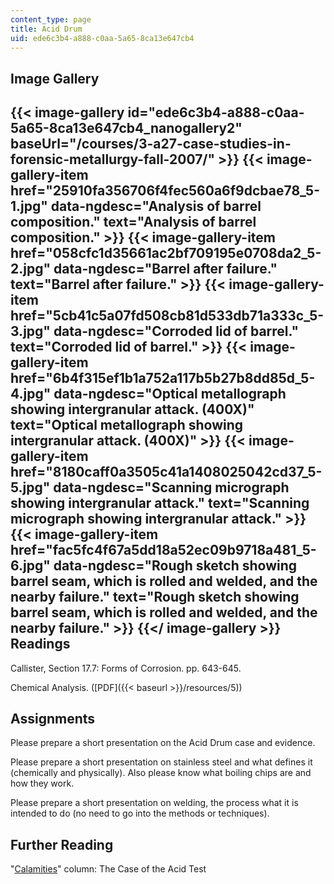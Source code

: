 ```yaml
---
content_type: page
title: Acid Drum
uid: ede6c3b4-a888-c0aa-5a65-8ca13e647cb4
---
```


Image Gallery
-------------
{{< image-gallery id="ede6c3b4-a888-c0aa-5a65-8ca13e647cb4_nanogallery2" baseUrl="/courses/3-a27-case-studies-in-forensic-metallurgy-fall-2007/" >}}
{{< image-gallery-item href="25910fa356706f4fec560a6f9dcbae78_5-1.jpg" data-ngdesc="Analysis of barrel composition." text="Analysis of barrel composition." >}}
{{< image-gallery-item href="058cfc1d35661ac2bf709195e0708da2_5-2.jpg" data-ngdesc="Barrel after failure." text="Barrel after failure." >}}
{{< image-gallery-item href="5cb41c5a07fd508cb81d533db71a333c_5-3.jpg" data-ngdesc="Corroded lid of barrel." text="Corroded lid of barrel." >}}
{{< image-gallery-item href="6b4f315ef1b1a752a117b5b27b8dd85d_5-4.jpg" data-ngdesc="Optical metallograph showing intergranular attack. (400X)" text="Optical metallograph showing intergranular attack. (400X)" >}}
{{< image-gallery-item href="8180caff0a3505c41a1408025042cd37_5-5.jpg" data-ngdesc="Scanning micrograph showing intergranular attack." text="Scanning micrograph showing intergranular attack." >}}
{{< image-gallery-item href="fac5fc4f67a5dd18a52ec09b9718a481_5-6.jpg" data-ngdesc="Rough sketch showing barrel seam, which is rolled and welded, and the nearby failure." text="Rough sketch showing barrel seam, which is rolled and welded, and the nearby failure." >}}
{{</ image-gallery >}}
Readings
--------

Callister, Section 17.7: Forms of Corrosion. pp. 643-645.

Chemical Analysis. ([PDF]({{< baseurl >}}/resources/5))

Assignments
-----------

Please prepare a short presentation on the Acid Drum case and evidence.

Please prepare a short presentation on stainless steel and what defines it (chemically and physically). Also please know what boiling chips are and how they work.

Please prepare a short presentation on welding, the process what it is intended to do (no need to go into the methods or techniques).

Further Reading
---------------

"[Calamities](http://www.designnews.com/article/ca276305.html)" column: The Case of the Acid Test